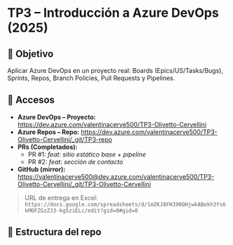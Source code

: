 # TP3 – Introducción a Azure DevOps (2025)

## 🎯 Objetivo
Aplicar Azure DevOps en un proyecto real: Boards (Epics/US/Tasks/Bugs), Sprints, Repos, Branch Policies, Pull Requests y Pipelines.

## 🔗 Accesos
- **Azure DevOps – Proyecto:** <https://dev.azure.com/valentinacerve500/TP3-Olivetto-Cervellini>
- **Azure Repos – Repo:** <https://dev.azure.com/valentinacerve500/TP3-Olivetto-Cervellini/_git/TP3-repo>
- **PRs (Completados):** 
  - PR #1: *feat: sitio estático base + pipeline*
  - PR #2: *feat: sección de contacto*
- **GitHub (mirror):** <https://valentinacerve500@dev.azure.com/valentinacerve500/TP3-Olivetto-Cervellini/_git/TP3-Olivetto-Cervellini>

> URL de entrega en Excel: `https://docs.google.com/spreadsheets/d/1mZKJ8FH390QHjwkABokh3Ys6kMOFZGzZJ3-kg5ziELc/edit?gid=0#gid=0`

## 🧩 Estructura del repo
